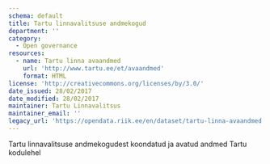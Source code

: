 ```yaml
---
schema: default
title: Tartu linnavalitsuse andmekogud
department: ''
category:
  - Open governance
resources:
  - name: Tartu linna avaandmed
    url: 'http://www.tartu.ee/et/avaandmed'
    format: HTML
license: 'http://creativecommons.org/licenses/by/3.0/'
date_issued: 28/02/2017
date_modified: 28/02/2017
maintainer: Tartu Linnavalitsus
maintainer_email: ''
legacy_url: 'https://opendata.riik.ee/en/dataset/tartu-linna-avaandmed'
---
```

Tartu linnavalitsuse andmekogudest koondatud ja avatud andmed Tartu kodulehel